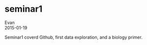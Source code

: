 # seminar1
Evan  
2015-01-19  

Seminar1 coverd Github, first data exploration, and a biology primer.
